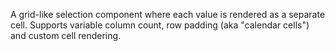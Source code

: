 A grid-like selection component where each value is rendered as a separate cell. Supports variable column count, row padding (aka "calendar cells") and custom cell rendering.